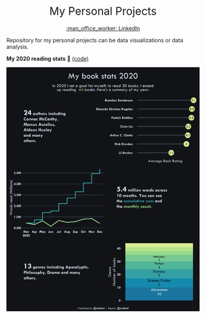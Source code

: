 <h1 style="font-weight:normal" align="center">
 My Personal Projects
</h1>
<a href="https://www.linkedin.com/in/luis-freites-navia/">
<p align="center">:man_office_worker: LinkedIn</p>
</a>

Repository for my personal projects can be data visualizations or data analysis.

**My 2020 reading stats** :book: [(code)](https://github.com/luisfrein/P-Projects/blob/master/Data_viz/My_book_data/book_data_2020.R)

![alt text](https://github.com/luisfrein/P-Projects/blob/master/Data_viz/My_book_data/book_summary.png)
